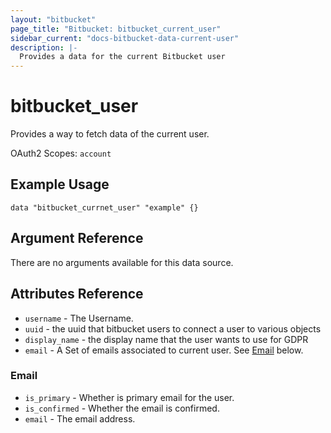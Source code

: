```yaml
---
layout: "bitbucket"
page_title: "Bitbucket: bitbucket_current_user"
sidebar_current: "docs-bitbucket-data-current-user"
description: |-
  Provides a data for the current Bitbucket user
---
```


# bitbucket\_user

Provides a way to fetch data of the current user.

OAuth2 Scopes: `account`

## Example Usage

```hcl
data "bitbucket_currnet_user" "example" {}
```

## Argument Reference

There are no arguments available for this data source.

## Attributes Reference

* `username` - The Username.
* `uuid` - the uuid that bitbucket users to connect a user to various objects
* `display_name` - the display name that the user wants to use for GDPR
* `email` - A Set of emails associated to current user. See [Email](#email) below.

### Email

* `is_primary` - Whether is primary email for the user.
* `is_confirmed` - Whether the email is confirmed.
* `email` - The email address.
